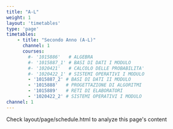 ```yaml
---
title: "A-L"
weight: 1
layout: 'timetables'
type: 'page'
timetables:
    - title: "Secondo Anno (A-L)"
      channel: 1
      courses:
        #- '1015886'   # ALGEBRA
        #- '1015887_1' # BASI DI DATI I MODULO
        #- '1020421'   # CALCOLO DELLE PROBABILITA'
        #- '1020422_1' # SISTEMI OPERATIVI I MODULO
        - '1015887_2' # BASI DI DATI II MODULO
        - '1015888'   # PROGETTAZIONE DI ALGORITMI
        - '1015889'   # RETI DI ELABORATORI
        - '1020422_2' # SISTEMI OPERATIVI I MODULO
channel: 1
---
```


Check layout/page/schedule.html to analyze this page's content
